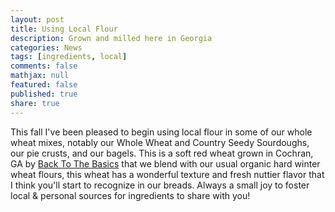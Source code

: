 ```yaml
---
layout: post
title: Using Local Flour
description: Grown and milled here in Georgia
categories: News
tags: [ingredients, local]
comments: false
mathjax: null
featured: false
published: true
share: true
---
```


This fall I've been pleased to begin using local flour in some of our whole wheat mixes, notably our Whole Wheat and Country Seedy Sourdoughs, our pie crusts, and our bagels. This is a soft red wheat grown in Cochran, GA by [Back To The Basics](https://www.backtothebasics101.com/) that we blend with our usual organic hard winter wheat flours, this wheat has a wonderful texture and fresh nuttier flavor that I think you'll start to recognize in our breads. Always a small joy to foster local & personal sources for ingredients to share with you!
